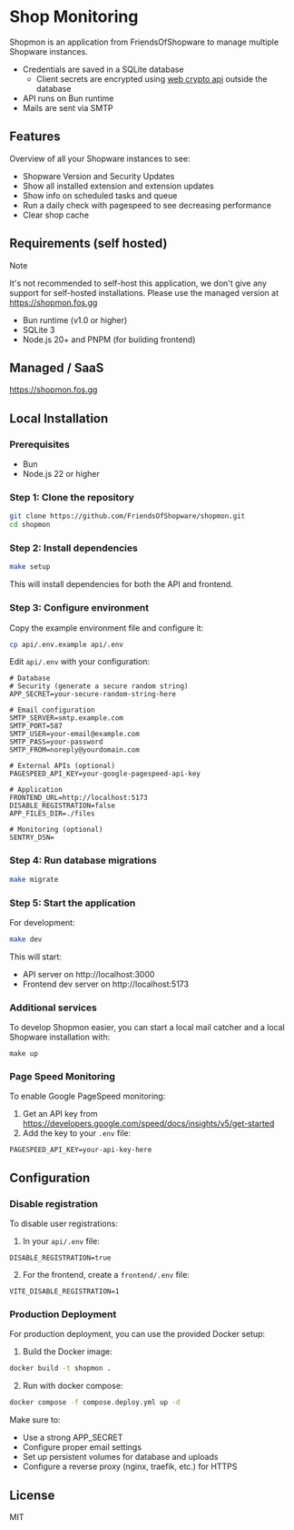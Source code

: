 # Shop Monitoring

Shopmon is an application from FriendsOfShopware to manage multiple Shopware instances.

* Credentials are saved in a SQLite database
  * Client secrets are encrypted using [web crypto api](https://developer.mozilla.org/en-US/docs/Web/API/Web_Crypto_API) outside the database
* API runs on Bun runtime
* Mails are sent via SMTP

## Features

Overview of all your Shopware instances to see:

- Shopware Version and Security Updates
- Show all installed extension and extension updates
- Show info on scheduled tasks and queue
- Run a daily check with pagespeed to see decreasing performance
- Clear shop cache

## Requirements (self hosted)

> [!NOTE]  
> It's not recommended to self-host this application, we don't give any support for self-hosted installations. Please use the managed version at https://shopmon.fos.gg

- Bun runtime (v1.0 or higher)
- SQLite 3
- Node.js 20+ and PNPM (for building frontend)

## Managed / SaaS

https://shopmon.fos.gg

## Local Installation

### Prerequisites

- Bun
- Node.js 22 or higher

### Step 1: Clone the repository

```bash
git clone https://github.com/FriendsOfShopware/shopmon.git
cd shopmon
```

### Step 2: Install dependencies

```bash
make setup
```

This will install dependencies for both the API and frontend.

### Step 3: Configure environment

Copy the example environment file and configure it:

```bash
cp api/.env.example api/.env
```

Edit `api/.env` with your configuration:

```env
# Database
# Security (generate a secure random string)
APP_SECRET=your-secure-random-string-here

# Email configuration
SMTP_SERVER=smtp.example.com
SMTP_PORT=587
SMTP_USER=your-email@example.com
SMTP_PASS=your-password
SMTP_FROM=noreply@yourdomain.com

# External APIs (optional)
PAGESPEED_API_KEY=your-google-pagespeed-api-key

# Application
FRONTEND_URL=http://localhost:5173
DISABLE_REGISTRATION=false
APP_FILES_DIR=./files

# Monitoring (optional)
SENTRY_DSN=
```

### Step 4: Run database migrations

```bash
make migrate
```

### Step 5: Start the application

For development:

```bash
make dev
```

This will start:
- API server on http://localhost:3000
- Frontend dev server on http://localhost:5173

### Additional services

To develop Shopmon easier, you can start a local mail catcher and a local Shopware installation with:

```
make up
```

### Page Speed Monitoring

To enable Google PageSpeed monitoring:

1. Get an API key from https://developers.google.com/speed/docs/insights/v5/get-started
2. Add the key to your `.env` file:

```env
PAGESPEED_API_KEY=your-api-key-here
```

## Configuration

### Disable registration

To disable user registrations:

1. In your `api/.env` file:
```env
DISABLE_REGISTRATION=true
```

2. For the frontend, create a `frontend/.env` file:
```env
VITE_DISABLE_REGISTRATION=1
```

### Production Deployment

For production deployment, you can use the provided Docker setup:

1. Build the Docker image:
```bash
docker build -t shopmon .
```

2. Run with docker compose:
```bash
docker compose -f compose.deploy.yml up -d
```

Make sure to:
- Use a strong APP_SECRET
- Configure proper email settings
- Set up persistent volumes for database and uploads
- Configure a reverse proxy (nginx, traefik, etc.) for HTTPS

## License

MIT
